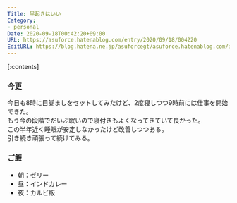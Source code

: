 ```yaml
---
Title: 早起きはいい
Category:
- personal
Date: 2020-09-18T00:42:20+09:00
URL: https://asuforce.hatenablog.com/entry/2020/09/18/004220
EditURL: https://blog.hatena.ne.jp/asuforcegt/asuforce.hatenablog.com/atom/entry/26006613629182361
---
```


[:contents]

###  今更

今日も8時に目覚ましをセットしてみたけど、2度寝しつつ9時前には仕事を開始できた。  
もう今の段階でだいぶ眠いので寝付きもよくなってきていて良かった。  
この半年近く睡眠が安定しなかったけど改善しつつある。  
引き続き頑張って続けてみる。

### ご飯

- 朝：ゼリー
- 昼：インドカレー
- 夜：カルビ飯
